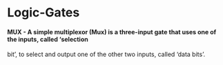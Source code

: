# Logic-Gates

#### MUX - A simple multiplexor (Mux) is a three-input gate that uses one of the inputs, called ‘selection
bit’, to select and output one of the other two inputs, called ‘data bits’.
